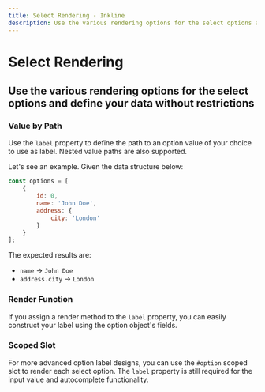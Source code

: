 ```yaml
---
title: Select Rendering - Inkline
description: Use the various rendering options for the select options and define your data without restrictions. 
---
```


<script setup>
import {
    ISelectRenderingRenderFunctionExample,
    ISelectRenderingValueByPathExample,
    ISelectRenderingScopedSlotExample
} from '@inkline/inkline/components/ISelect/examples';
import { default as ISelectRenderingRenderFunctionExampleHTML } from '@inkline/inkline/components/ISelect/examples/rendering-render-function.html?raw';
import { default as ISelectRenderingRenderFunctionExampleJS } from '@inkline/inkline/components/ISelect/examples/rendering-render-function.js?raw';
import { default as ISelectRenderingValueByPathExampleHTML } from '@inkline/inkline/components/ISelect/examples/rendering-value-by-path.html?raw';
import { default as ISelectRenderingValueByPathExampleJS } from '@inkline/inkline/components/ISelect/examples/rendering-value-by-path.js?raw';
import { default as ISelectRenderingScopedSlotExampleHTML } from '@inkline/inkline/components/ISelect/examples/rendering-scoped-slot.html?raw';
import { default as ISelectRenderingScopedSlotExampleJS } from '@inkline/inkline/components/ISelect/examples/rendering-scoped-slot.js?raw';
</script>


# Select Rendering
## Use the various rendering options for the select options and define your data without restrictions

### Value by Path
Use the `label` property to define the path to an option value of your choice to use as label. Nested value paths are also supported.

Let's see an example. Given the data structure below:

~~~js
const options = [
    {
        id: 0,
        name: 'John Doe',
        address: {
            city: 'London'
        }
    }
];
~~~

The expected results are:

- `name` -> `John Doe`
- `address.city` -> `London`


<example :component="ISelectRenderingValueByPathExample" :html="ISelectRenderingValueByPathExampleHTML" :js="ISelectRenderingValueByPathExampleJS"></example>

### Render Function
If you assign a render method to the `label` property, you can easily construct your label using the option object's fields.

<example :component="ISelectRenderingRenderFunctionExample" :html="ISelectRenderingRenderFunctionExampleHTML" :js="ISelectRenderingRenderFunctionExampleJS"></example>

### Scoped Slot
For more advanced option label designs, you can use the `#option` scoped slot to render each select option. The `label` property is still required for the input value and autocomplete functionality.

<example :component="ISelectRenderingScopedSlotExample" :html="ISelectRenderingScopedSlotExampleHTML" :js="ISelectRenderingScopedSlotExampleJS"></example>





